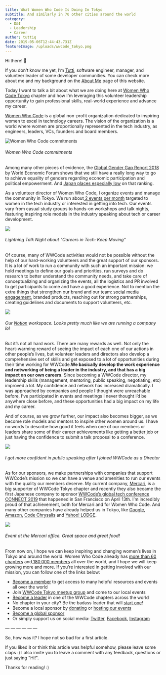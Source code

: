 ```yaml
---
title: What Women Who Code Is Doing In Tokyo
subtitle: And similarly in 70 other cities around the world
category:
  - D&I
  - Leadership
  - Career
author: tuttiq
date: 2019-05-06T12:44:43.731Z
featureImage: /uploads/wwcode_tokyo.png
---
```

Hi there! 👋

If you don't know me yet, I’m [Tutti](https://twitter.com/tuttiq), software engineer, manager, and volunteer leader of some developer communities. You can check more about me and my background on the [About Me](https://tuttiq.me/about) page of this website.

Today I want to talk a bit about what we are doing here at [Women Who Code Tokyo](https://www.womenwhocode.com/tokyo) chapter and how I'm leveraging this volunteer leadership opportunity to gain professional skills, real-world experience and advance my career.

[Women Who Code](https://www.womenwhocode.com/) is a global non-profit organization dedicated to inspiring women to excel in technology careers. The vision of the organization is a world where women are proportionally represented in the tech industry, as engineers, leaders, VCs, founders and board members.

![Women Who Code commitments](https://miro.medium.com/max/1554/1*bHb3FhF0WZ8G3tNw6AW6zw.png "Women Who Code commitments")

###### Women Who Code commitments

Among many other pieces of evidence, the [Global Gender Gap Report 2018](https://www.weforum.org/reports/the-global-gender-gap-report-2018) by World Economic Forum shows that we still have a really long way to go to achieve equality of genders regarding economic participation and political empowerment. And [Japan places especially low](https://mainichi.jp/english/articles/20181218/p2a/00m/0na/020000c) on that ranking.

As a volunteer director of Women Who Code, I organize events and manage the community in Tokyo. We run about[ 2 events per month](https://www.meetup.com/Women-Who-Code-Tokyo/) targeted to women in the tech industry or interested in getting into tech. Our events vary from casual study groups to hands-on workshops and talk nights, featuring inspiring role models in the industry speaking about tech or career development.

![](https://miro.medium.com/max/6000/1*ALBQJk1Mow_tSY3-oKPZww.jpeg)

###### Lightning Talk Night about "Careers in Tech: Keep Moving"

Of course, many of WWCode activities would not be possible without the help of our hard-working volunteers and the great support of our sponsors. It is a lot of work to run a community with such an important mission: we hold meetings to define our goals and priorities, run surveys and do research to better understand the community needs, and take care of conceptualizing and organizing the events, all the logistics and PR involved to get participants to come and have a good experience. Not to mention the extra things that strengthen our brand and our team:[ social](https://twitter.com/wwcode_tokyo) [media](https://www.facebook.com/wwcode.tokyo/) [engagement](https://www.instagram.com/wwcode_tokyo/), branded products, reaching out for strong partnerships, creating guidelines and documents to support volunteers, etc.

![](https://miro.medium.com/max/1794/1*-Gq9lBZlO0mOYBAgF9j7gw.png)

###### Our [Notion](https://www.notion.so/) workspace. Looks pretty much like we are running a company lol

But it’s not all hard work. There are many rewards as well. Not only the heart-warming reward of seeing the impact of each one of our actions in other people’s lives, but volunteer leaders and directors also develop a comprehensive set of skills and get exposed to a lot of opportunities during their time working for WWCode.**We basically develop the work experience and networking of being a leader in the industry, and that has a big impact on our own careers**. Since becoming a WWCode director, my leadership skills (management, mentoring, public speaking, negotiating, etc) improved a lot. My confidence and network has increased dramatically. I was approached by companies and people I thought were unreachable before, I’ve participated in events and meetings I never thought I’d be anywhere close before, and these opportunities had a big impact on my life and my career.

And of course, as we grow further, our impact also becomes bigger, as we become role models and mentors to inspire other women around us. I have no words to describe how good it feels when one of our members or leaders share some of their career achievements like getting a better job or just having the confidence to submit a talk proposal to a conference.

![](https://miro.medium.com/max/2048/1*xpNW7AukHeYmkz0QyWYD4Q.png)

###### I got more confident in public speaking after I joined WWCode as a Director

As for our sponsors, we make partnerships with companies that support WWCode’s mission so we can have a venue and amenities to run our events with the quality our members deserve. My current company, [Mercari](https://about.mercari.com/en/), is a big supporter of WWCode Tokyo chapter and recently they also became the first Japanese company to sponsor [WWCode’s global tech conference CONNECT 2019](https://women.dev/sponsors) that happened in San Francisco on April 13th. I’m incredibly proud of that achievement, both for Mercari and for Women Who Code. And many other companies have already helped us in Tokyo, like [Google](https://twitter.com/googlejapan), [Amazon](https://twitter.com/awscloud_jp), [Code Chrysalis](https://www.codechrysalis.io/) and [Yahoo! LODGE](https://lodge.yahoo.co.jp/).

![](https://miro.medium.com/max/4240/1*2UgYcqHp0-6oFojB_Jj56A.jpeg)

###### Event at the Mercari office. Great space and great food!

From now on, I hope we can keep inspiring and changing women’s lives in Tokyo and around the world. Women Who Code already has [more than 60 chapters](https://www.womenwhocode.com/networks) and[ 180,000 members](https://www.womenwhocode.com/about) all over the world, and I hope we will keep growing more and more. If you’re interested in getting involved with our mission, you can follow one of the links below:

* [Become a member](https://www.womenwhocode.com/) to get access to many helpful resources and events all over the world
* Join [WWCode Tokyo meetup group](https://www.meetup.com/Women-Who-Code-Tokyo/) and come to our local events
* [Become a leader](https://docs.google.com/forms/d/e/1FAIpQLSegYdr64FwX09AyyMcaDnp-rool2kYzqKYsH2dA1NE1QGWy0w/viewform) in one of the WWCode chapters across the world
* No chapter in your city? Be the badass leader that will [start one](https://docs.google.com/forms/d/e/1FAIpQLSdmKjtd6rixuJyfUoWejcVKqQDizs_j2DcDaDLoWCc_jkLsWg/viewform)!
* Become a local sponsor by [donating](https://opencollective.com/wwcodetokyo) or [hosting our events](https://docs.google.com/forms/d/e/1FAIpQLSe2N7GINl0a5fQUeBAyX-gGZbGG1EPXlH6TBk0hjItmD3ugOg/viewform)
* [Become a global sponsor](https://www.womenwhocode.com/sponsors)
* Or simply support us on social media: [Twitter](https://twitter.com/wwcode_tokyo), [Facebook](https://www.facebook.com/wwcode.tokyo/), [Instagram](https://www.instagram.com/wwcode_tokyo/)

— — — — — —

So, how was it? I hope not so bad for a first article.

If you liked it or think this article was helpful somehow, please leave some claps :) I also invite you to leave a comment with any feedback, questions or just saying "Hi!".

Thanks for reading! :)
